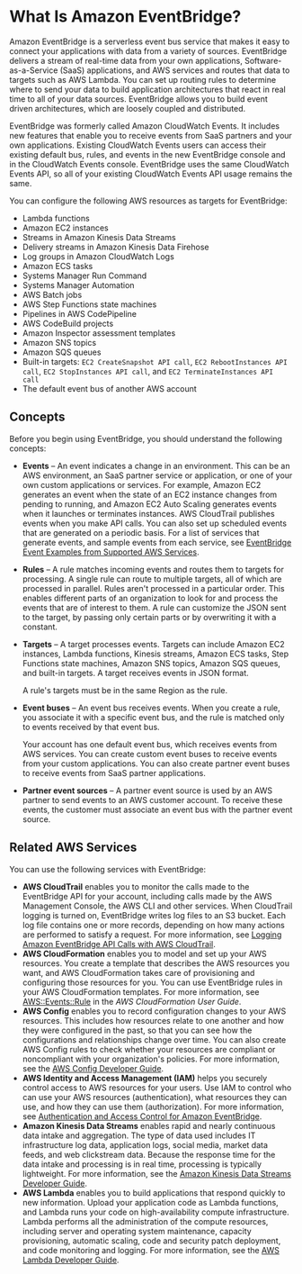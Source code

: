 # What Is Amazon EventBridge?<a name="what-is-amazon-eventbridge"></a>

Amazon EventBridge is a serverless event bus service that makes it easy to connect your applications with data from a variety of sources\. EventBridge delivers a stream of real\-time data from your own applications, Software\-as\-a\-Service \(SaaS\) applications, and AWS services and routes that data to targets such as AWS Lambda\. You can set up routing rules to determine where to send your data to build application architectures that react in real time to all of your data sources\. EventBridge allows you to build event driven architectures, which are loosely coupled and distributed\. 

EventBridge was formerly called Amazon CloudWatch Events\. It includes new features that enable you to receive events from SaaS partners and your own applications\. Existing CloudWatch Events users can access their existing default bus, rules, and events in the new EventBridge console and in the CloudWatch Events console\. EventBridge uses the same CloudWatch Events API, so all of your existing CloudWatch Events API usage remains the same\.

You can configure the following AWS resources as targets for EventBridge:
+ Lambda functions
+ Amazon EC2 instances
+ Streams in Amazon Kinesis Data Streams
+ Delivery streams in Amazon Kinesis Data Firehose
+ Log groups in Amazon CloudWatch Logs
+ Amazon ECS tasks
+ Systems Manager Run Command
+ Systems Manager Automation
+ AWS Batch jobs
+ AWS Step Functions state machines
+ Pipelines in AWS CodePipeline
+ AWS CodeBuild projects
+ Amazon Inspector assessment templates
+ Amazon SNS topics
+ Amazon SQS queues
+ Built\-in targets: `EC2 CreateSnapshot API call`, `EC2 RebootInstances API call`, `EC2 StopInstances API call`, and `EC2 TerminateInstances API call`
+ The default event bus of another AWS account

## Concepts<a name="event-bridge-components"></a>

Before you begin using EventBridge, you should understand the following concepts:
+ **Events** – An event indicates a change in an environment\. This can be an AWS environment, an SaaS partner service or application, or one of your own custom applications or services\. For example, Amazon EC2 generates an event when the state of an EC2 instance changes from pending to running, and Amazon EC2 Auto Scaling generates events when it launches or terminates instances\. AWS CloudTrail publishes events when you make API calls\. You can also set up scheduled events that are generated on a periodic basis\. For a list of services that generate events, and sample events from each service, see [EventBridge Event Examples from Supported AWS Services](event-types.md)\.
+ **Rules** – A rule matches incoming events and routes them to targets for processing\. A single rule can route to multiple targets, all of which are processed in parallel\. Rules aren't processed in a particular order\. This enables different parts of an organization to look for and process the events that are of interest to them\. A rule can customize the JSON sent to the target, by passing only certain parts or by overwriting it with a constant\.
+ **Targets** – A target processes events\. Targets can include Amazon EC2 instances, Lambda functions, Kinesis streams, Amazon ECS tasks, Step Functions state machines, Amazon SNS topics, Amazon SQS queues, and built\-in targets\. A target receives events in JSON format\.

  A rule's targets must be in the same Region as the rule\.
+ **Event buses** – An event bus receives events\. When you create a rule, you associate it with a specific event bus, and the rule is matched only to events received by that event bus\.

  Your account has one default event bus, which receives events from AWS services\. You can create custom event buses to receive events from your custom applications\. You can also create partner event buses to receive events from SaaS partner applications\.
+ **Partner event sources** – A partner event source is used by an AWS partner to send events to an AWS customer account\. To receive these events, the customer must associate an event bus with the partner event source\.

## Related AWS Services<a name="eventbridge-related-services"></a>

You can use the following services with EventBridge:
+ **AWS CloudTrail** enables you to monitor the calls made to the EventBridge API for your account, including calls made by the AWS Management Console, the AWS CLI and other services\. When CloudTrail logging is turned on, EventBridge writes log files to an S3 bucket\. Each log file contains one or more records, depending on how many actions are performed to satisfy a request\. For more information, see [Logging Amazon EventBridge API Calls with AWS CloudTrail](logging-cw-api-calls-eventbridge.md)\.
+ **AWS CloudFormation** enables you to model and set up your AWS resources\. You create a template that describes the AWS resources you want, and AWS CloudFormation takes care of provisioning and configuring those resources for you\. You can use EventBridge rules in your AWS CloudFormation templates\. For more information, see [AWS::Events::Rule](https://docs.aws.amazon.com/AWSCloudFormation/latest/UserGuide/aws-resource-events-rule.html) in the *AWS CloudFormation User Guide*\.
+ **AWS Config** enables you to record configuration changes to your AWS resources\. This includes how resources relate to one another and how they were configured in the past, so that you can see how the configurations and relationships change over time\. You can also create AWS Config rules to check whether your resources are compliant or noncompliant with your organization's policies\. For more information, see the [AWS Config Developer Guide](https://docs.aws.amazon.com/config/latest/developerguide/)\.
+ **AWS Identity and Access Management \(IAM\)** helps you securely control access to AWS resources for your users\. Use IAM to control who can use your AWS resources \(authentication\), what resources they can use, and how they can use them \(authorization\)\. For more information, see [Authentication and Access Control for Amazon EventBridge](auth-and-access-control-eventbridge.md)\.
+ **Amazon Kinesis Data Streams** enables rapid and nearly continuous data intake and aggregation\. The type of data used includes IT infrastructure log data, application logs, social media, market data feeds, and web clickstream data\. Because the response time for the data intake and processing is in real time, processing is typically lightweight\. For more information, see the [Amazon Kinesis Data Streams Developer Guide](https://docs.aws.amazon.com/streams/latest/dev/)\.
+ **AWS Lambda** enables you to build applications that respond quickly to new information\. Upload your application code as Lambda functions, and Lambda runs your code on high\-availability compute infrastructure\. Lambda performs all the administration of the compute resources, including server and operating system maintenance, capacity provisioning, automatic scaling, code and security patch deployment, and code monitoring and logging\. For more information, see the [AWS Lambda Developer Guide](https://docs.aws.amazon.com/lambda/latest/dg/)\.